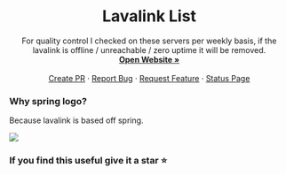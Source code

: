 <h1 align="center">Lavalink List</h3>

  <p align="center">
    For quality control I checked on these servers per weekly basis, if the lavalink is offline / unreachable / zero uptime it will be removed.
    <br />
    <a href="https://lavalink-list.darrennathanael.com"><strong>Open Website »</strong></a>
    <br />
    <br />
    <a href="https://github.com/DarrenOfficial/lavalink-list/pulls">Create PR</a>
    ·
    <a href="https://github.com/DarrenOfficial/lavalink-list/issues">Report Bug</a>
    ·
    <a href="https://github.com/DarrenOfficial/lavalink-list/issues">Request Feature</a>
    ·
    <a href="https://status.ajieblogs.eu.org/status/public-lavalink-stats">Status Page</a>
  </p>
</div>


### Why spring logo?

Because lavalink is based off spring.

<a href="https://github.com/DarrenOfficial/lavalink-list/graphs/contributors">
  <img src="https://contributors-img.web.app/image?repo=DarrenOfficial/lavalink-list" />
</a>


### If you find this useful give it a star ⭐️
